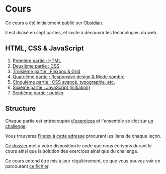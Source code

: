 # Cours
Ce cours a été initialement publié sur [Obsidian](https://publish.obsidian.md/yannhoury/Documentation/HTML-CSS/Cours+HTML+CSS+JS/Index).

Il est divisé en sept parties, et invite à découvrir les technologies du web.

## HTML, CSS & JavaScript
1. [Première partie : HTML](https://github.com/YannHY/html-css-js/tree/main/1.%20Première%20partie)
2. [Deuxième partie : CSS](https://github.com/YannHY/html-css-js/tree/main/2.%20Deuxième%20partie)
3. [Troisième partie : Flexbox & Grid](https://github.com/YannHY/html-css-js/tree/main/3.%20Troisième%20partie)
4. [Quatrième partie : Responsive design & Mode sombre](https://github.com/YannHY/html-css-js/tree/main/4.%20Quatrième%20partie)
5. [Cinquième partie : CSS avancé, typographie, etc.](https://github.com/YannHY/html-css-js/tree/main/5.%20Cinquième%20partie)
6. [Sixième partie : JavaScript (initiation)](https://github.com/YannHY/html-css-js/tree/main/6.%20Sixième%20partie)
7. [Septième partie : publier](https://github.com/YannHY/html-css-js/tree/main/7.%20Septième%20partie)

## Structure
Chaque partie est entrecoupée [d'exercices](https://github.com/YannHY/html-css-js/tree/main/fichiers) et l'ensemble se clot sur [un challenge](https://github.com/YannHY/html-css-js/blob/main/Exercices/Créez%20votre%20CV%20en%20ligne.md).

Vous trouverez [l'index à cette adresse](https://github.com/YannHY/html-css-js/blob/main/index.md) procurant les liens de chaque leçon.

[Ce dossier](https://github.com/YannHY/html-css-js/tree/main/fichiers) met à votre disposition le code que nous écrivons durant le cours ainsi que la solution des exercices ainsi que du challenge.

Ce cours entend être mis à jour régulièrement, ce que vous pouvez voir en parcourant [ce fichier](https://github.com/YannHY/html-css-js/blob/main/Modifications%20à%20venir.md).
